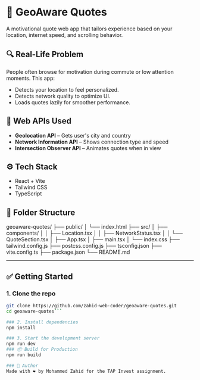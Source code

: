 # 🌟 GeoAware Quotes

A motivational quote web app that tailors experience based on your location, internet speed, and scrolling behavior.

## 🔍 Real-Life Problem

People often browse for motivation during commute or low attention moments. This app:
- Detects your location to feel personalized.
- Detects network quality to optimize UI.
- Loads quotes lazily for smoother performance.

## 🧠 Web APIs Used
- **Geolocation API** – Gets user's city and country
- **Network Information API** – Shows connection type and speed
- **Intersection Observer API** – Animates quotes when in view

## ⚙️ Tech Stack
- React + Vite
- Tailwind CSS
- TypeScript

## 📁 Folder Structure

geoaware-quotes/
├── public/
│ └── index.html
├── src/
│ ├── components/
│ │ ├── Location.tsx
│ │ ├── NetworkStatus.tsx
│ │ └── QuoteSection.tsx
│ ├── App.tsx
│ ├── main.tsx
│ └── index.css
├── tailwind.config.js
├── postcss.config.js
├── tsconfig.json
├── vite.config.ts
├── package.json
└── README.md


---

## ✅ Getting Started

### 1. Clone the repo

```bash
git clone https://github.com/zahid-web-coder/geoaware-quotes.git
cd geoaware-quotes```

### 2. Install dependencies
npm install

### 3. Start the development server
npm run dev
### 📦 Build for Production
npm run build

### 🙌 Author
Made with ❤️ by Mohammed Zahid for the TAP Invest assignment.
